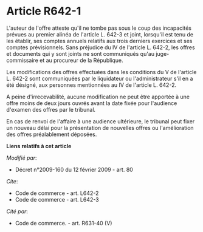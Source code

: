 # Article R642-1

L'auteur de l'offre atteste qu'il ne tombe pas sous le coup des incapacités prévues au premier alinéa de l'article L. 642-3
et joint, lorsqu'il est tenu de les établir, ses comptes annuels relatifs aux trois derniers exercices et ses comptes
prévisionnels. Sans préjudice du IV de l'article L. 642-2, les offres et documents qui y sont joints ne sont communiqués
qu'au juge-commissaire et au procureur de la République. 

Les modifications des offres effectuées dans les conditions du V de l'article L. 642-2 sont communiquées par le liquidateur
ou l'administrateur s'il en a été désigné, aux personnes mentionnées au IV de l'article L. 642-2.

A peine d'irrecevabilité, aucune modification ne peut être apportée à une offre moins de deux jours ouvrés avant la date
fixée pour l'audience d'examen des offres par le tribunal. 

En cas de renvoi de l'affaire à une audience ultérieure, le tribunal peut fixer un nouveau délai pour la présentation de
nouvelles offres ou l'amélioration des offres préalablement déposées.

**Liens relatifs à cet article**

_Modifié par_:

  - Décret n°2009-160 du 12 février 2009 - art. 80

_Cite_:

  - Code de commerce - art. L642-2
  - Code de commerce - art. L642-3

_Cité par_:

  - Code de commerce. - art. R631-40 (V)

